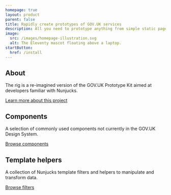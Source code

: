 ```yaml
---
homepage: true
layout: product
parent: false
title: Rapidly create prototypes of GOV.UK services
description: All you need to prototype anything from simple static pages to complex, data-driven transactions.
image:
  src: /images/homepage-illustration.svg
  alt: The Eleventy mascot floating above a laptop.
startButton:
  href: /install
---
```

<div class="govuk-grid-row">
  <div class="govuk-grid-column-one-third-from-desktop">
    <h2 class="govuk-heading-m">About</h2>
    <p class="govuk-body">The rig is a re-imagined version of the GOV.UK Prototype Kit aimed at developers familiar with Nunjucks.</p>
    <p class="govuk-body"><a class="govuk-link govuk-!-font-weight-bold" href="/about">Learn more about this project</a></p>
  </div>
  <div class="govuk-grid-column-one-third-from-desktop">
    <h2 class="govuk-heading-m">Components</h2>
    <p class="govuk-body">A selection of commonly used components not currently in the GOV.UK Design System.</p>
    <p class="govuk-body"><a class="govuk-link govuk-!-font-weight-bold" href="/components">Browse components</a></p>
  </div>
  <div class="govuk-grid-column-one-third-from-desktop">
    <h2 class="govuk-heading-m">Template helpers</h2>
    <p class="govuk-body">A collection of Nunjucks template filters and helpers to manipulate and transform data.</p>
    <p class="govuk-body"><a class="govuk-link govuk-!-font-weight-bold" href="/filters">Browse filters</a></p>
  </div>
</div>
